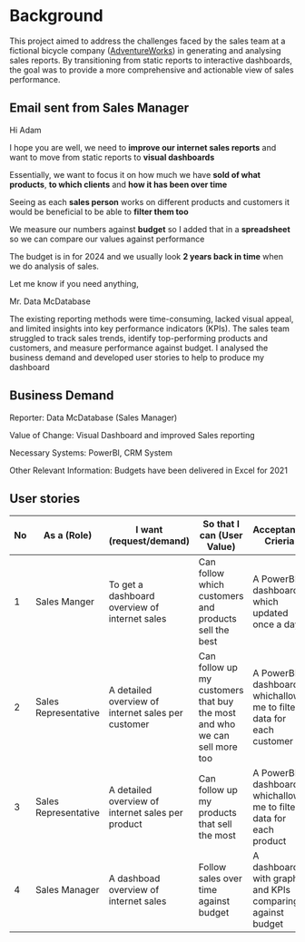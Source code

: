 # Background

This project aimed to address the challenges faced by the sales team at a fictional bicycle company ([AdventureWorks](https://learn.microsoft.com/en-us/sql/samples/adventureworks-install-configure?view=sql-server-ver15&tabs=ssms)) in generating and analysing sales reports. By transitioning from static reports to interactive dashboards, the goal was to provide a more comprehensive and actionable view of sales performance.

## Email sent from Sales Manager

Hi Adam

I hope you are well, we need to **improve our internet sales reports** and want to move from static reports to **visual dashboards**

Essentially, we want to focus it on how much we have **sold of what products**, **to which clients** and **how it has been over time**

Seeing as each **sales person** works on different products and customers it would be beneficial to be able to **filter them too**

We measure our numbers against **budget** so I added that in a **spreadsheet** so we can compare our values against performance

The budget is in for 2024 and we usually look **2 years back in time** when we do analysis of sales.

Let me know if you need anything, 

Mr. Data McDatabase

The existing reporting methods were time-consuming, lacked visual appeal, and limited insights into key performance indicators (KPIs). The sales team struggled to track sales trends, identify top-performing products and customers, and measure performance against budget. I analysed the business demand and developed user stories to help to produce my dashboard

## Business Demand

Reporter: Data McDatabase (Sales Manager)

Value of Change: Visual Dashboard and improved Sales reporting 

Necessary Systems: PowerBI, CRM System

Other Relevant Information:  Budgets have been delivered in Excel for 2021

## User stories

| No | As a (Role) | I want (request/demand) | So that I can (User Value) | Acceptance Crieria |
| --- | --- | --- | --- | --- |
| 1 | Sales Manger | To get a dashboard overview of internet sales | Can follow which customers and products sell the best | A PowerBI dashboard which updated once a day |
| 2 | Sales Representative | A detailed overview of internet sales per customer | Can follow up my customers that buy the most and who we can sell more too | A PowerBI dashboard whichallows me to filter data for each customer |
| 3 | Sales Representative | A detailed overview of internet sales per product | Can follow up my products that sell the most | A PowerBI dashboard whichallows me to filter data for each product  |
| 4 | Sales Manager | A dashboad overview of internet sales | Follow sales over time against budget | A dashboard with graphs and KPIs comparing against budget |
